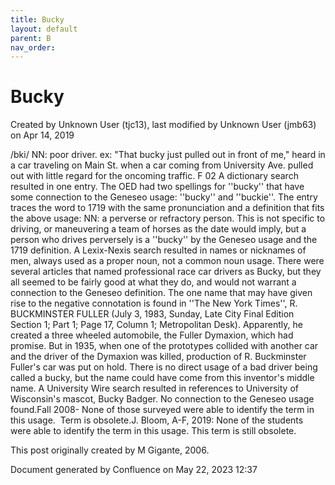 ```yaml
---
title: Bucky
layout: default
parent: B
nav_order:
---
```


# Bucky

Created by  Unknown User (tjc13), last modified by  Unknown User (jmb63) on Apr 14, 2019

/bki/ NN: poor driver. ex: &quot;That bucky just pulled out in front of me,&quot; heard in a car traveling on Main St. when a car coming from University Ave. pulled out with little regard for the oncoming traffic. F 02 A dictionary search resulted in one entry. The OED had two spellings for ''bucky'' that have some connection to the Geneseo usage: ''bucky'' and ''buckie''. The entry traces the word to 1719 with the same pronunciation and a definition that fits the above usage: NN: a perverse or refractory person. This is not specific to driving, or maneuvering a team of horses as the date would imply, but a person who drives perversely is a ''bucky'' by the Geneseo usage and the 1719 definition. A Lexix-Nexis search resulted in names or nicknames of men, always used as a proper noun, not a common noun usage. There were several articles that named professional race car drivers as Bucky, but they all seemed to be fairly good at what they do, and would not warrant a connection to the Geneseo definition. The one name that may have given rise to the negative connotation is found in ''The New York Times'', R. BUCKMINSTER FULLER (July 3, 1983, Sunday, Late City Final Edition Section 1; Part 1; Page 17, Column 1; Metropolitan Desk). Apparently, he created a three wheeled automobile, the Fuller Dymaxion, which had promise. But in 1935, when one of the prototypes collided with another car and the driver of the Dymaxion was killed, production of R. Buckminster Fuller's car was put on hold. There is no direct usage of a bad driver being called a bucky, but the name could have come from this inventor's middle name. A University Wire search resulted in references to University of Wisconsin's mascot, Bucky Badger. No connection to the Geneseo usage found.Fall 2008- None of those surveyed were able to identify the term in this usage.  Term is obsolete.J. Bloom, A-F, 2019: None of the students were able to identify the term in this usage. This term is still obsolete. 

This post originally created by M Gigante, 2006.

Document generated by Confluence on May 22, 2023 12:37


